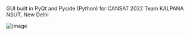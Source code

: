 GUI built in PyQt and Pyside (Python) for CANSAT 2022 Team KALPANA NSUT, New Delhi

![image](https://user-images.githubusercontent.com/97782299/224656194-d6ecbf0e-93e8-4a4f-a004-7e7f565b2a96.png)



